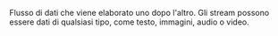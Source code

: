 Flusso di dati che viene elaborato uno dopo l'altro. Gli stream possono essere dati di qualsiasi tipo, come testo, immagini, audio o video.